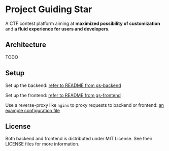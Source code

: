 # Project Guiding Star

A CTF contest platform aiming at **maximized possibility of customization** and **a fluid experience for users and developers**.

## Architecture

TODO

## Setup

Set up the backend: [refer to README from gs-backend](https://github.com/PKU-GeekGame/gs-backend)

Set up the frontend: [refer to README from gs-frontend](https://github.com/PKU-GeekGame/gs-frontend)

Use a reverse-proxy like `nginx` to proxy requests to backend or frontend: [an example configuration file](example.nginx-host.conf)

## License

Both backend and frontend is distributed under MIT License. See their LICENSE files for more information.